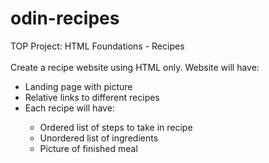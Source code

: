 # odin-recipes
TOP Project: HTML Foundations - Recipes</br>
</br>
Create a recipe website using HTML only. Website will have:</br>
<ul>
<li>Landing page with picture</li>
<li>Relative links to different recipes</li>
<li>Each recipe will have:</li>
<ul>
<li>Ordered list of steps to take in recipe</li>
<li>Unordered list of ingredients</li>
<li>Picture of finished meal</li>
</ul>
</ul>
